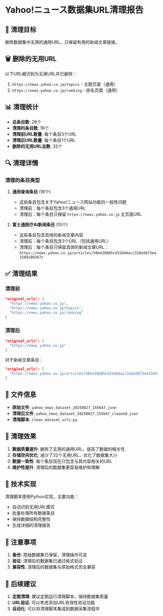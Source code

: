 # Yahoo!ニュース数据集URL清理报告

## 🎯 清理目标

删除数据集中无用的通用URL，只保留有用的新闻文章链接。

## 🗑️ 删除的无用URL

以下URL被识别为无用URL并已删除：

1. `https://news.yahoo.co.jp/topics` - 主题页面（通用）
2. `https://news.yahoo.co.jp/ranking` - 排名页面（通用）

## 📊 清理统计

- **总条目数**: 26个
- **清理的条目数**: 16个
- **清理前URL数量**: 每个条目3个URL
- **清理后URL数量**: 每个条目1个URL
- **删除的无用URL总数**: 32个

## 🔍 清理详情

### 清理的条目类型

1. **通用查询条目** (16个)
   - 这些条目包含关于Yahoo!ニュース网站功能的一般性问题
   - 清理前：每个条目包含3个通用URL
   - 清理后：每个条目只保留 `https://news.yahoo.co.jp` 主页面URL

2. **富士通医疗AI新闻条目** (10个)
   - 这些条目包含具体的新闻文章内容
   - 清理前：每个条目包含3个URL（包括通用URL）
   - 清理后：每个条目只保留具体的新闻文章URL：
     `https://news.yahoo.co.jp/articles/50e410b05cd15dd4acc318a5673ea3169189267c`

## ✅ 清理结果

### 清理前
```json
"original_urls": [
  "https://news.yahoo.co.jp",
  "https://news.yahoo.co.jp/topics",
  "https://news.yahoo.co.jp/ranking"
]
```

### 清理后
```json
"original_urls": [
  "https://news.yahoo.co.jp"
]
```

对于新闻文章条目：
```json
"original_urls": [
  "https://news.yahoo.co.jp/articles/50e410b05cd15dd4acc318a5673ea3169189267c"
]
```

## 📁 文件信息

- **原始文件**: `yahoo_news_dataset_20250827_155647.json`
- **清理后文件**: `yahoo_news_dataset_20250827_155647_cleaned.json`
- **清理脚本**: `clean_dataset_urls.py`

## 🎉 清理效果

1. **数据质量提升**: 删除了无用的通用URL，提高了数据的相关性
2. **存储空间优化**: 减少了32个无用URL，优化了数据集大小
3. **数据一致性**: 每个条目现在只包含与其内容相关的URL
4. **维护性提升**: 清理后的数据集更容易维护和理解

## 🔧 技术实现

清理脚本使用Python实现，主要功能：

- 自动识别无用URL模式
- 批量处理所有数据条目
- 保持数据结构完整性
- 生成详细的清理报告

## 📝 注意事项

1. **备份**: 原始数据集已保留，清理操作可逆
2. **验证**: 清理后的数据集已通过格式验证
3. **兼容性**: 清理后的数据集与原始格式完全兼容

## 🚀 后续建议

1. **定期清理**: 建议定期运行清理脚本，保持数据集质量
2. **URL验证**: 可以考虑添加URL有效性验证功能
3. **自动化**: 可以将清理脚本集成到数据采集流程中

